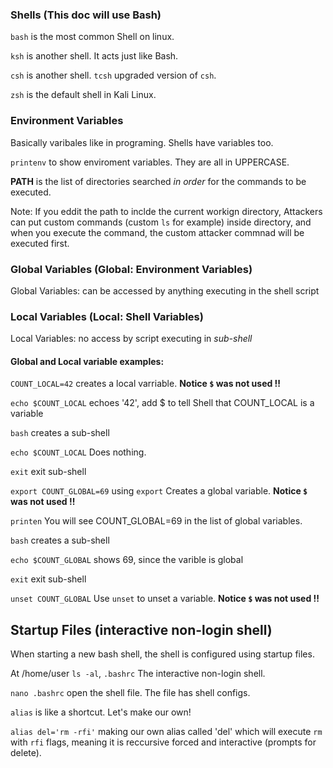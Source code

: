 ### Shells (This doc will use Bash)
`bash` is the most common Shell on linux.

`ksh` is another shell. It acts just like Bash.

`csh` is another shell. `tcsh` upgraded version of `csh`.

`zsh` is the default shell in Kali Linux.

### Environment Variables

Basically varibales like in programing. Shells have variables too.

`printenv` to show enviroment variables. They are all in UPPERCASE.

**PATH** is the list of directories searched *in order* for the commands to be executed.

Note: If you eddit the path to inclde the current workign directory, 
Attackers can put custom commands (custom `ls` for example) inside directory, and when you execute the command, the custom attacker commnad will be executed first. 

### Global Variables (Global: Environment Variables) 
Global Variables: can be accessed by anything executing in the shell script

### Local Variables (Local: Shell Variables)

Local Variables: no access by script executing in *sub-shell*

#### Global and Local variable examples:
`COUNT_LOCAL=42` creates a local varriable. **Notice `$` was not used !!**

`echo $COUNT_LOCAL` echoes '42', add $ to tell Shell that COUNT_LOCAL is a variable

`bash` creates a sub-shell

`echo $COUNT_LOCAL` Does nothing.

`exit` exit sub-shell

`export COUNT_GLOBAL=69` using `export` Creates a global variable. **Notice `$` was not used !!**

`printen` You will see COUNT_GLOBAL=69 in the list of global variables.

`bash` creates a sub-shell

`echo $COUNT_GLOBAL` shows 69, since the varible is global

`exit` exit sub-shell

`unset COUNT_GLOBAL` Use `unset` to unset a variable. **Notice `$` was not used !!**

## Startup Files (interactive non-login shell)
When starting a new bash shell, the shell is configured using startup  files.

At /home/user `ls -al`, `.bashrc` The interactive non-login shell.

`nano .bashrc` open the shell file. The file has shell configs.

`alias` is like a shortcut. Let's make our own!

`alias del='rm -rfi'` making our own alias called 'del' which will execute  `rm` with `rfi` flags, meaning it is reccursive forced and interactive (prompts for delete).











